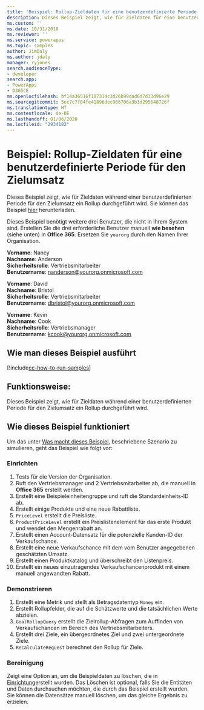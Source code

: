 ```yaml
---
title: 'Beispiel: Rollup-Zieldaten für eine benutzerdefinierte Periode für den Zielumsatz (Common Data Service) | Microsoft-Dokumentation'
description: Dieses Beispiel zeigt, wie für Zieldaten für eine benutzerdefinierte Periode für den Zielumsatz ein Rollup durchgeführt wird.
ms.custom: ''
ms.date: 10/31/2018
ms.reviewer: ''
ms.service: powerapps
ms.topic: samples
author: JimDaly
ms.author: jdaly
manager: ryjones
search.audienceType:
- developer
search.app:
- PowerApps
- D365CE
ms.openlocfilehash: bf14a36516f107314c3d26b99dad6d7d33d96e29
ms.sourcegitcommit: 5ec7c7f04fe41896dec966706a3b3d295648726f
ms.translationtype: HT
ms.contentlocale: de-DE
ms.lasthandoff: 01/06/2020
ms.locfileid: "2934182"
---
```

# <a name="sample-rollup-goal-data-for-a-custom-period-against-the-target-revenue"></a>Beispiel: Rollup-Zieldaten für eine benutzerdefinierte Periode für den Zielumsatz

<!-- https://docs.microsoft.com/dynamics365/customer-engagement/developer/sample-rollup-goal-data-custom-period-target-revenue -->

Dieses Beispiel zeigt, wie für Zieldaten während einer benutzerdefinierten Periode für den Zielumsatz ein Rollup durchgeführt wird. Sie können das Beispiel [hier](https://github.com/Microsoft/PowerApps-Samples/tree/master/cds/orgsvc/C%23/RollupGoalData) herunterladen.

Dieses Beispiel benötigt weitere drei Benutzer, die nicht in Ihrem System sind. Erstellen Sie die drei erforderliche Benutzer manuell **wie besehen** (siehe unten) in **Office 365**. Ersetzen Sie `yourorg` durch den Namen Ihrer Organisation.

**Vorname**: Nancy<br/>
**Nachname**: Anderson<br/>
**Sicherheitsrolle**: Vertriebsmitarbeiter<br/>
**Benutzername**: nanderson@yourorg.onmicrosoft.com<br/>

**Vorname**: David<br/>
**Nachname**: Bristol<br/>
**Sicherheitsrolle**: Vertriebsmitarbeiter<br/>
**Benutzername**: dbristol@yourorg.onmicrosoft.com<br/>

**Vorname**: Kevin<br/>
**Nachname**: Cook<br/>
**Sicherheitsrolle**: Vertriebsmanager<br/>
**Benutzername**: kcook@yourorg.onmicrosoft.com<br/>

## <a name="how-to-run-this-sample"></a>Wie man dieses Beispiel ausführt

[!include[cc-how-to-run-samples](../../includes/cc-how-to-run-samples.md)]

## <a name="what-this-sample-does"></a>Funktionsweise:

Dieses Beispiel zeigt, wie für Zieldaten während einer benutzerdefinierten Periode für den Zielumsatz ein Rollup durchgeführt wird.

## <a name="how-this-sample-works"></a>Wie dieses Beispiel funktioniert

Um das unter [Was macht dieses Beispiel](#what-this-sample-does), beschriebene Szenario zu simulieren, geht das Beispiel wie folgt vor:

### <a name="setup"></a>Einrichten

1. Tests für die Version der Organisation.
2. Ruft den Vertriebsmanager und 2 Vertriebsmitarbeiter ab, die manuell in **Office 365** erstellt werden.
3. Erstellt eine Beispieleinheitengruppe und ruft die Standardeinheits-ID ab. 
4. Erstellt einige Produkte und eine neue Rabattliste.
5. `PriceLevel` erstellt die Preisliste.
6. `ProductPriceLevel` erstellt ein Preislistenelement für das erste Produkt und wendet den Mengenrabatt an.
7. Erstellt einen Account-Datensatz für die potenzielle Kunden-ID der Verkaufschance.
8. Erstellt eine neue Verkaufschance mit dem vom Benutzer angegebenen geschätzten Umsatz.
9. Erstellt einen Produktkatalog und überschreibt den Listenpreis.
10. Erstellt ein neues einzutragendes Verkaufschancenprodukt mit einem manuell angewandten Rabatt.

### <a name="demonstrate"></a>Demonstrieren

1. Erstellt eine Metrik und stellt als Betragsdatentyp `Money` ein.
2. Erstellt Rollupfelder, die auf die Schätzwerte und die tatsächlichen Werte abzielen.
3. `GoalRollupQuery` erstellt die Zielrollup-Abfragen zum Auffinden von Verkaufschancen im Bereich des Vertriebsmitarbeiters. 
4. Erstellt drei Ziele, ein übergeordnetes Ziel und zwei untergeordnete Ziele.
5. `RecalculateRequest` berechnet den Rollup für Ziele. 

### <a name="clean-up"></a>Bereinigung

Zeigt eine Option an, um die Beispieldaten zu löschen, die in [Einrichtung](#setup)erstellt wurden. Das Löschen ist optional, falls Sie die Entitäten und Daten durchsuchen möchten, die durch das Beispiel erstellt wurden. Sie können die Datensätze manuell löschen, um das gleiche Ergebnis zu erzielen.
